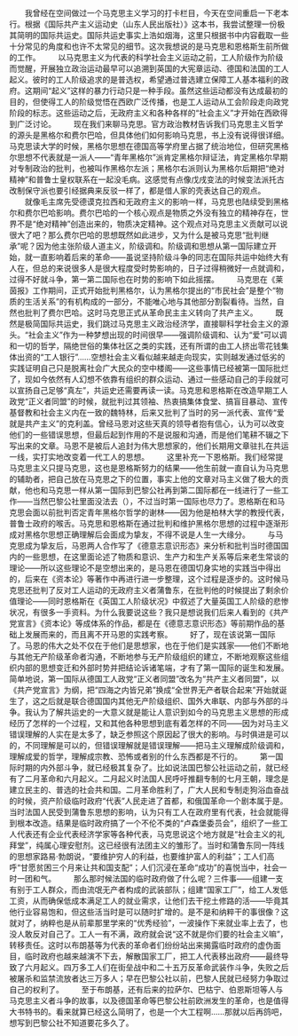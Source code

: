 　　我曾经在空间做过一个马克思主义学习的打卡栏目，今天在空间重启一下老本行。根据《国际共产主义运动史（山东人民出版社）》这本书，我尝试整理一份极其简明的国际共运史。国际共运史事实上浩如烟海，这里只根据书中内容截取一些十分常见的角度和也许不太常见的细节。这次我想说的是马克思和恩格斯生前所做的工作。
　　以马克思主义为代表的科学社会主义运动之前，工人阶级作为阶级而觉醒，开展独立政治运动最早可以追溯到英国的大宪章运动、德国和法国的工人起义。彼时的工人阶级追求的是普选权，希望通过普选建立保障工人基本福利的政府。这期间“起义”这样的暴力行动只是一种手段。虽然这些运动都没有达成最初的目的，但使得工人的阶级觉悟在西欧广泛传播，也是工人运动从工会阶段走向政党阶段的标志。这些运动之后，无政府主义和各种各样的“社会主义”才开始在西欧得到广泛讨论。
　　现在我们来聊马克思。官方政治教材告诉我们马克思主义哲学的源头是黑格尔和费尔巴哈，但具体他们如何影响马克思，书上没有说得很详细。马克思读大学的时候，黑格尔思想在德国高等学府里占据了统治地位，但研究黑格尔思想不代表就是一派人——“青年黑格尔”派肯定黑格尔辩证法，肯定黑格尔早期对专制政治的批判，也被叫作黑格尔左派；黑格尔右派则认为黑格尔后期把“绝对精神”和普鲁士皇权联系在一起没毛病。这感觉有点像戊戌变法的时候变法派托古改制保守派也要引经据典来反驳一样了，都是借人家的壳表达自己的观点。
　　就像毛主席先受德谟克拉西和无政府主义的影响一样，马克思也陆续受到黑格尔和费尔巴哈影响。费尔巴哈的一个核心观点是物质之外没有独立的精神存在，世界不是“绝对精神”创造出来的，物质决定精神。这个观点对马克思主义贡献可以说很大了吧？那么费尔巴哈的思想既然如此进步，又为什么是被马克思“批判继承”呢？因为他主张阶级人道主义，阶级调和。阶级调和思想从第一国际建立开始，就一直影响着后来的革命——虽说坚持阶级斗争的同志在国际共运中始终大有人在，但总的来说很多人是很大程度受时势影响的，日子过得稍微好一点就调和，过得不好就斗争，第一第二国际也在时势的影响下如此摇摆。
　　马克思在《莱茵报》工作期间，正式开始批判黑格尔，认为黑格尔提出的“市民社会”是整个“物质的生活关系”的有机构成的一部分，不能唯心地与其他部分割裂看待。当然，自然也批判了费尔巴哈。这时马克思正式从革命民主主义转向了共产主义。
　　既然是极简国际共运史，我们跳过马克思主义政治经济学，直接聊科学社会主义的源头。“社会主义”作为一种梦想出现的时间很早——强调阶级调和、认为“爱”可以调和一切的哲学，隔绝世俗的集体社区之类的实践，还有所谓的由工人挤出零花钱集体出资的“工人银行”……空想社会主义看似越来越走向现实，实则越发通过低劣的实践证明自己只是脱离社会广大民众的空中楼阁——这些事情已经被第一国际批烂了，现如今依然有人幻想不依靠有组织的群众运动、通过一些感动自己的手段就可以宣扬自己足够“真左”，共运史还需要再读一读。马克思和恩格斯在改造早期工人政党“正义者同盟”的时候，就批判过其领袖、热衷搞集体食堂、搞盲目暴动、宣传基督教和社会主义内在一致的魏特林，后来又批判了当时的另一派代表、宣传“爱就是共产主义”的克利盖。曾经马恩对这些天真的领导者抱有信心，认为可以改变他们的一些错误思想，但最后起到作用的不是说服和沟通，而是他们笔耕不辍之下写出来的文章。马恩不是被后人追封为伟大思想家的，他们长期用文章驻扎在共运一线，实打实地改变着一代工人的思想。
　　这里补充一下恩格斯。我们经常提马克思主义只提马克思，这也是恩格斯努力的结果——他生前就一直自认为马克思的辅助者，把自己放在马克思之下的位置，事实上他的文章对马主义做了极大的贡献，他也和马克思一样从第一国际到巴黎公社再到第二国际都在一线进行了一些工作——当然巴黎公社里面没法去（），不过当时第一国际也尽力了。恩格斯在和马克思会面以前批判否定青年黑格尔哲学的谢林——因为他是柏林大学的教授代表，普鲁士政府的喉舌。马克思和恩格斯在通过批判和维护黑格尔思想的过程中逐渐形成对黑格尔思想正确理解后会面成为挚友，不得不说是人生一大缘分。
　　与马克思成为挚友后，马恩两人合作写了《德意志意识形态》来分析和批判当时德国国内的一些思想，在这里面论述了物质和意识、生产力和生产关系等后来老生常谈的理论——所以这些理论不是空想出来的，是马恩在德国切身实地的实践当中得出的，后来在《资本论》等著作中再进行进一步整理，这个过程是逐步的。这时候马克思还批判了反对工人运动的无政府主义者蒲鲁东，在批判他的时候提出了剩余价值理论——同时恩格斯在《英国工人阶级状况》中叙述了大量英国工人阶级的悲惨状况，有很多一手资料。为什么我要说这些？我只是想说我们后来人看到的《共产党宣言》《资本论》等成体系的作品，都是在《德意志意识形态》等前期作品的基础上发展而来的，而且离不开马恩的实践考察。
　　好了，现在该说第一国际了。马恩的伟大之处不仅在于他们是思想家，也在于他们是实践家——他们不断地与其他无产阶级革命者沟通，不断地参与无产阶级组织的建立，不断地观察这些组织内部的思想变迁和外部时势并把结论诉诸笔端，才有了第一国际的诞生和发展。简单地说，第一国际从德国工人政党“正义者同盟”改名为“共产主义者同盟”，以《共产党宣言》为纲，把“四海之内皆兄弟”换成“全世界无产者联合起来”开始就诞生了，这之后就是联合德国国内其他无产阶级组织、国外大串联、内部与外部的斗争。我认为了解共运史的一大意义就是能让人意识到如今的马克思主义思想的形成经历了怎样的一个过程，又和其他各种思想到底有着怎样的不同——因为对马主义错误理解的人实在是太多了，缺乏参照这个原因起了很大的影响。与时俱进是可以的，不同理解是可以的，但错误理解就是错误理解——把马主义理解成阶级调和，理解成爱的哲学，理解成宗教、恐怖或者别的什么东西都是不行的。
　　第一国际时期的内外部斗争，就已经极其复杂了。比如说法国巴黎公社运动之前，就已经有了二月革命和六月起义。二月起义时法国人民呼吁推翻专制的七月王朝，理念是建立民主的、普选的社会共和国。二月革命胜利了，广大人民和专制走狗浴血奋战的时候，资产阶级临时政府“代表”人民走进了首都，和俄国革命一个剧本属于是。当时法国人民受到蒲鲁东思想的影响，认为只有工人在政府里有代表，社会就能得到根本改造。结果是临时政府搞了一个不伦不类的“卢森堡委员会”，组织了一些工人代表还有企业代表经济学家等各种代表，马克思说这个地方就是“社会主义的礼拜堂”，纯属心理安慰剂。这已经很有法团主义的雏形了。当时和蒲鲁东同一阵线的思想家路易·勃朗说，“要维护穷人的利益，也要维护富人的利益”；工人们高呼“甘愿贫困三个月来让共和国支配”；人们沉浸在革命“成功”的喜悦当中，社会一时一团和气。
　　那么那时候法国的临时政府做了什么呢？三件事——组建一支有别于工人群众，而由流氓无产者构成的武装部队；组建“国家工厂”，给工人发低工资，从而确保低成本满足工人的就业需求，让他们去干挖土修路的活——毕竟其他行业容易饱和，但这些活当时是可以随时扩增的。是不是和纳粹干的事很像？这就对了，纳粹也是从前辈那里学来的“优秀经验”，一波操作下来就业率上去了，也没人敢反对自己了。工人一有不满，政府就会说“这不就是你们要的社会主义嘛”，转移责任。这时以布朗基等为代表的革命者们纷纷站出来揭露临时政府的虚伪面目，临时政府也越来越演不下去，解散国家工厂，把工人代表移出政府——最终导致了六月起义。四万多工人们在街垒战中和二十五万反革命武装作斗争，失败之后被屠杀和监禁流放者达三万多人；早在巴黎公社以前，巴黎人民就已经努力争取过自己的权利了。
　　至于布朗基，还有后来的拉萨尔、巴枯宁、伯恩斯坦等人与马克思主义者斗争的故事，以及德国革命等巴黎公社前欧洲发生的革命，也是值得大书特书的。看来就算已经这么简明了，也是一个大工程啊……那就以后再鸽吧，想写到巴黎公社不知道要花多久了。
<!-- ##{"timestamp":1759051775}## -->